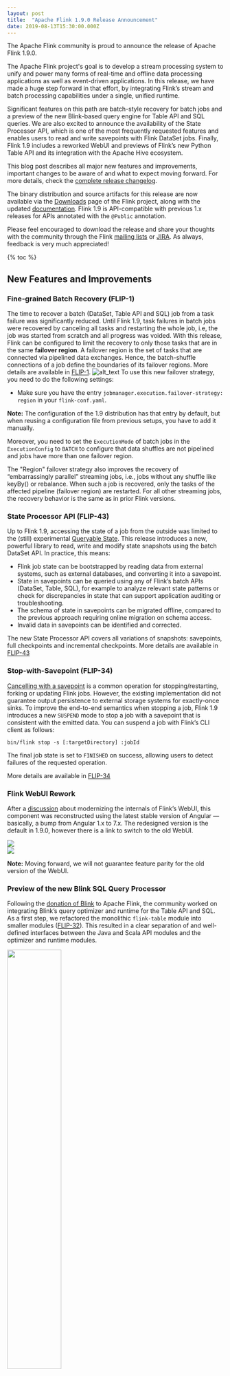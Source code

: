 ```yaml
---
layout: post 
title:  "Apache Flink 1.9.0 Release Announcement" 
date: 2019-08-13T15:30:00.000Z
---
```



The Apache Flink community is proud to announce the release of Apache Flink
1.9.0.

The Apache Flink project's goal is to develop a stream processing system to
unify and power many forms of real-time and offline data processing
applications as well as event-driven applications. In this release, we have
made a huge step forward in that effort, by integrating Flink’s stream and
batch processing capabilities under a single, unified runtime.

Significant features on this path are batch-style recovery for batch jobs and
a preview of the new Blink-based query engine for Table API and SQL queries.
We are also excited to announce the availability of the State Processor API,
which is one of the most frequently requested features and enables users to
read and write savepoints with Flink DataSet jobs. Finally, Flink 1.9 includes
a reworked WebUI and previews of Flink’s new Python Table API and its
integration with the Apache Hive ecosystem.

This blog post describes all major new features and improvements, important
changes to be aware of and what to expect moving forward. For more details,
check the [complete release
changelog](https://issues.apache.org/jira/secure/ReleaseNote.jspa?projectId=12315522&version=12344601).

The binary distribution and source artifacts for this release are now
available via the [Downloads](https://flink.apache.org/downloads.html) page of
the Flink project, along with the updated
[documentation](https://ci.apache.org/projects/flink/flink-docs-release-1.9/).
Flink 1.9 is API-compatible with previous 1.x releases for APIs annotated with
the `@Public` annotation.

Please feel encouraged to download the release and share your thoughts with
the community through the Flink [mailing
lists](https://flink.apache.org/community.html#mailing-lists) or
[JIRA](https://issues.apache.org/jira/projects/FLINK/summary). As always,
feedback is very much appreciated!


{% toc %}


## New Features and Improvements


### Fine-grained Batch Recovery (FLIP-1)

The time to recover a batch (DataSet, Table API and SQL) job from a task
failure was significantly reduced. Until Flink 1.9, task failures in batch
jobs were recovered by canceling all tasks and restarting the whole job, i.e,
the job was started from scratch and all progress was voided. With this
release, Flink can be configured to limit the recovery to only those tasks
that are in the same **failover region**. A failover region is the set of
tasks that are connected via pipelined data exchanges. Hence, the
batch-shuffle connections of a job define the boundaries of its failover
regions. More details are available in
[FLIP-1](https://cwiki.apache.org/confluence/display/FLINK/FLIP-1+%3A+Fine+Grained+Recovery+from+Task+Failures).
![alt_text]({{site.baseurl}}/img/blog/release-19-flip1.png "Fine-grained Batch
Recovery") To use this new failover strategy, you need to do the following
settings:
 * Make sure you have the entry `jobmanager.execution.failover-strategy:
   region` in your `flink-conf.yaml`.

**Note:** The configuration of the 1.9 distribution has that entry by default,
  but when reusing a configuration file from previous setups, you have to add
  it manually.

Moreover, you need to set the `ExecutionMode` of batch jobs in the
`ExecutionConfig` to `BATCH` to configure that data shuffles are not pipelined
and jobs have more than one failover region.

The "Region" failover strategy also improves the recovery of “embarrassingly
parallel” streaming jobs, i.e., jobs without any shuffle like keyBy() or
rebalance. When such a job is recovered, only the tasks of the affected
pipeline (failover region) are restarted. For all other streaming jobs, the
recovery behavior is the same as in prior Flink versions.


### State Processor API (FLIP-43)

Up to Flink 1.9, accessing the state of a job from the outside was limited to
the (still) experimental [Queryable
State](https://ci.apache.org/projects/flink/flink-docs-stable/dev/stream/state/queryable_state.html).
This release introduces a new, powerful library to read, write and modify
state snapshots using the batch DataSet API. In practice, this means:

 * Flink job state can be bootstrapped by reading data from external systems,
   such as external databases, and converting it into a savepoint.
 * State in savepoints can be queried using any of Flink’s batch APIs
   (DataSet, Table, SQL), for example to analyze relevant state patterns or
   check for discrepancies in state that can support application auditing or
   troubleshooting.
 * The schema of state in savepoints can be migrated offline, compared to the
   previous approach requiring online migration on schema access.
 * Invalid data in savepoints can be identified and corrected.

The new State Processor API covers all variations of snapshots: savepoints,
full checkpoints and incremental checkpoints. More details are available in
[FLIP-43](https://cwiki.apache.org/confluence/display/FLINK/FLIP-43%3A+State+Processor+API)


### Stop-with-Savepoint (FLIP-34)

[Cancelling with a
savepoint](https://ci.apache.org/projects/flink/flink-docs-stable/ops/state/savepoints.html#operations)
is a common operation for stopping/restarting, forking or updating Flink jobs.
However, the existing implementation did not guarantee output persistence to
external storage systems for exactly-once sinks. To improve the end-to-end
semantics when stopping a job, Flink 1.9 introduces a new `SUSPEND` mode to
stop a job with a savepoint that is consistent with the emitted data.
You can suspend a job with Flink’s CLI client as follows:

```
bin/flink stop -s [:targetDirectory] :jobId
```

The final job state is set to `FINISHED` on success, allowing
users to detect failures of the requested operation. 

More details are available in
[FLIP-34](https://cwiki.apache.org/confluence/pages/viewpage.action?pageId=103090212)



### Flink WebUI Rework

After a
[discussion](http://apache-flink-mailing-list-archive.1008284.n3.nabble.com/DISCUSS-Change-underlying-Frontend-Architecture-for-Flink-Web-Dashboard-td24902.html)
about modernizing the internals of Flink’s WebUI, this component was
reconstructed using the latest stable version of Angular — basically, a bump
from Angular 1.x to 7.x. The redesigned version is the default in 1.9.0,
however there is a link to switch to the old WebUI.

<div class="row"> <div class="col-sm-6"> <span><img class="thumbnail"
    src="{{site.baseurl}}/img/blog/release-19-web1.png" /></span> </div> <div
    class="col-sm-6"> <span><img class="thumbnail"
    src="{{site.baseurl}}/img/blog/release-19-web2.png" /></span> </div>
    </div>

**Note:** Moving forward, we will not guarantee feature parity for the old
version of the WebUI.


### Preview of the new Blink SQL Query Processor

Following the [donation of
Blink]({{site.baseurl}}/news/2019/02/13/unified-batch-streaming-blink.html) to
Apache Flink, the community worked on integrating Blink’s query optimizer and
runtime for the Table API and SQL. As a first step, we refactored the
monolithic `flink-table` module into smaller modules
([FLIP-32](https://cwiki.apache.org/confluence/display/FLINK/FLIP-32%3A+Restructure+flink-table+for+future+contributions)).
This resulted in a clear separation of and well-defined interfaces between the
Java and Scala API modules and the optimizer and runtime modules.

<span><img style="width:50%"
src="{{site.baseurl}}/img/blog/release-19-stack.png" /></span>

Next, we extended Blink’s planner to implement the new optimizer interface
such that there are now two pluggable query processors to execute Table API
and SQL statements: the pre-1.9 Flink processor and the new Blink-based query
processor. The Blink-based query processor offers better SQL coverage (full TPC-H
coverage in 1.9, TPC-DS coverage is planned for the next release) and improved
performance for batch queries as the result of more extensive query
optimization (cost-based plan selection and more optimization rules), improved
code-generation, and tuned operator implementations.
The Blink-based query processor also provides a more powerful streaming runner,
with some new features (e.g. dimension table join, TopN, deduplication) and 
optimizations to solve data-skew in aggregation and more useful built-in
functions.

**Note:** The semantics and set of supported operations of the query
processors are mostly, but not fully aligned.

However, the integration of Blink’s query processor is not fully completed
yet. Therefore, the pre-1.9 Flink processor is still the default processor in
Flink 1.9 and recommended for production settings. You can enable the Blink
processor by configuring it via the `EnvironmentSettings` when creating a
`TableEnvironment`. The selected processor must be on the classpath of the
executing Java process. For cluster setups, both query processors are
automatically loaded with the default configuration. When running a query from
your IDE you need to explicitly [add a planner
dependency](https://ci.apache.org/projects/flink/flink-docs-release-1.9/dev/table/#table-program-dependencies)
to your project.


#### **Other Improvements to the Table API and SQL**

Besides the exciting progress around the Blink planner, the community worked
on a whole set of other improvements to these interfaces, including:

 * **Scala-free Table API and SQL for Java users
   ([FLIP-32](https://cwiki.apache.org/confluence/display/FLINK/FLIP-32%3A+Restructure+flink-table+for+future+contributions))**

   As part of the refactoring and splitting of the flink-table module, we
   created two separate API modules for Java and Scala. For Scala users,
   nothing really changes, but Java users can use the Table API and/or SQL now
   without pulling in a Scala dependency.

 * **Rework of the Table API Type System**
   **([FLIP-37](https://cwiki.apache.org/confluence/display/FLINK/FLIP-37%3A+Rework+of+the+Table+API+Type+System))**

   We implemented a [new data type
   system](https://ci.apache.org/projects/flink/flink-docs-release-1.9/dev/table/types.html#data-types)
   to detach the Table API from Flink’s
   [TypeInformation](https://ci.apache.org/projects/flink/flink-docs-release-1.9/dev/types_serialization.html#flinks-typeinformation-class)
   class and improve its compliance with the SQL standard. This is still a
   work in progress and expected to be completed in the next release. In
   Flink 1.9, UDFs are―among other things―not ported to the new type system
   yet.

 * **Multi-column and Multi-row Transformations for Table API**
   **([FLIP-29](https://cwiki.apache.org/confluence/pages/viewpage.action?pageId=97552739))**

   The functionality of the Table API was extended with a set of
   transformations that support multi-row and/or multi-column inputs and
   outputs. These transformations significantly ease the implementation of
   processing logic that would be cumbersome to implement with relational
   operators.

 * **New, Unified Catalog APIs**
   **([FLIP-30](https://cwiki.apache.org/confluence/display/FLINK/FLIP-30%3A+Unified+Catalog+APIs))**

   We reworked the catalog APIs to store metadata and unified the handling of
   internal and external catalogs. This effort was mainly initiated as a
   prerequisite for the Hive integration (see below), but improves the overall
   convenience of managing catalog metadata in Flink. Besides improving the
   catalog interfaces, we also extended their functionality. Previously table
   definitions for Table API or SQL queries were volatile. With Flink 1.9, the
   metadata of tables which are registered with a SQL DDL statement can be
   persisted in a catalog. This means you can add a table that is backed by a
   Kafka topic to a Metastore catalog and from then on query this table
   whenever your catalog is connected to Metastore.

 * **DDL Support in the SQL API
   ([FLINK-10232](https://issues.apache.org/jira/browse/FLINK-10232))**

   Up to this point, Flink SQL only supported DML statements (e.g. `SELECT`,
   `INSERT`). External tables (table sources and sinks) had to be registered
   via Java/Scala code or configuration files. For 1.9, we added support for
   SQL DDL statements to register and remove tables and views (`CREATE TABLE,
   DROP TABLE)`. However, we did not add
   stream-specific syntax extensions to define timestamp extraction and
   watermark generation, yet. Full support for streaming use cases is planned
   for the next release.


### Preview of Full Hive Integration (FLINK-10556)

Apache Hive is widely used in Hadoop’s ecosystem to store and query large
amounts of structured data. Besides being a query processor, Hive features a
catalog called Metastore to manage and organize large datasets. A common
integration point for query processors is to integrate with Hive’s Metastore
in order to be able to tap into the data managed by Hive.

Recently, the community started implementing an external catalog for Flink’s
Table API and SQL that connects to Hive’s Metastore. In Flink 1.9, users will
be able to query and process all data that is stored in Hive. As described
earlier, you will also be able to persist metadata of Flink tables in Metastore.
Moreover, the Hive integration includes support to use Hive’s UDFs in Flink
Table API or SQL queries. More details are available in
[FLINK-10556](https://issues.apache.org/jira/browse/FLINK-10556).

While, previously, table definitions for Table API or SQL queries were always
volatile, the new catalog connector additionally allows persisting a table in
Metastore that is created with a SQL DDL statement (see above). This means
that you connect to Metastore and register a table that is, for example,
backed by a Kafka topic. From now on, you can query that table whenever your
catalog is connected to Metastore.

Please note that the Hive support in Flink 1.9 is experimental. We are
planning to stabilize these features for the next release and are looking
forward to your feedback.


### Preview of the new Python Table API (FLIP-38)

This release also introduces a first version of a Python Table API
([FLIP-38](https://cwiki.apache.org/confluence/display/FLINK/FLIP-38%3A+Python+Table+API)).
This marks the start towards our goal of bringing
full-fledged Python support to Flink. The feature was designed as a slim
Python API wrapper around the Table API, basically translating Python Table
API method calls into Java Table API calls. In the initial version that ships
with Flink 1.9, the Python Table API does not support UDFs yet, but just
standard relational operations. Support for UDFs implemented in Python is on
the roadmap for future releases.

If you’d like to try the new Python API, you have to manually [install
PyFlink](https://ci.apache.org/projects/flink/flink-docs-release-1.9/flinkDev/building.html#build-pyflink).
From there, you can have a look at [this
walkthrough](https://ci.apache.org/projects/flink/flink-docs-release-1.9/tutorials/python_table_api.html)
or explore it on your own. The [community is currently
working](http://apache-flink-mailing-list-archive.1008284.n3.nabble.com/VOTE-Publish-the-PyFlink-into-PyPI-td31201.html)
on preparing a `pyflink` Python package that will be made available for
installation via `pip`.


## Important Changes

 * The Table API and SQL are now part of the default configuration of the
   Flink distribution. Before, the Table API and SQL had to be enabled by
   moving the corresponding JAR file from ./opt to ./lib.
 * The machine learning library (flink-ml) has been removed in preparation for
   [FLIP-39](https://docs.google.com/document/d/1StObo1DLp8iiy0rbukx8kwAJb0BwDZrQrMWub3DzsEo/edit).
 * The old DataSet and DataStream Python APIs have been removed in favor of
   [FLIP-38](https://cwiki.apache.org/confluence/display/FLINK/FLIP-38%3A+Python+Table+API).
 * Flink can be compiled and run on Java 9. Note that certain components
   interacting with external systems (connectors, filesystems, reporters) may
   not work since the respective projects may have skipped Java 9 support.


## Release Notes

Please review the [release
notes](https://issues.apache.org/jira/secure/ReleaseNote.jspa?projectId=12315522&version=12344601)
for a more detailed list of changes and new features if you plan to upgrade
your Flink setup to Flink 1.9.0.


## List of Contributors

We would like to thank all contributors who have made this release possible:

Abdul Qadeer (abqadeer), Aitozi, Alberto Romero, Aleksey Pak, Alexander
Fedulov, Alice Yan, Aljoscha Krettek, Aloys, Andrew Duffy, Andrey Zagrebin,
Ankur, Artsem Semianenka, Benchao Li, Biao Liu, Bo WANG, Bowen L, Chesnay
Schepler, Clark Yang, Congxian Qiu, Cristian, Danny Chan, David Moravek, Dawid
Wysakowicz, Dian Fu, EronWright, Fabian Hueske, Fabio Lombardelli, Fokko
Driesprong, Gao Yun, Gary Yao, Gen Luo, Gyula Fora, Hequn Cheng,
Hongtao Zhang, Huang Xingbo, HuangXingBo, Hugo Da Cruz Louro, Humberto
Rodríguez A, Hwanju Kim, Igal Shilman, Jamie Grier, Jark Wu, Jason, Jasper
Yue, Jeff Zhang, Jiangjie (Becket) Qin, Jiezhi.G, Jincheng Sun, Jing Zhang,
Jingsong Lee, Juan Gentile, Jungtaek Lim, Kailash Dayanand, Kevin
Bohinski, Konstantin Knauf, Konstantinos Papadopoulos, Kostas Kloudas, Kurt
Young, Lakshmi, Lakshmi Gururaja Rao, Leeviiii, LouisXu, Maximilian Michels,
Nico Kruber, Niels Basjes, Paul Lam, PengFei Li, Peter Huang, Pierre Zemb,
Piotr Nowojski, Piyush Narang, Richard Deurwaarder, Robert Metzger, Robert
Stoll, Romano Vacca, Rong Rong, Rui Li, Ryantaocer, Scott Mitchell, Seth
Wiesman, Shannon Carey, Shimin Yang, Stefan Richter, Stephan Ewen, Stephen
Connolly, Steven Wu, SuXingLee, TANG Wen-hui, Thomas Weise, Till Rohrmann,
Timo Walther, Tom Goong, TsReaper, Tzu-Li (Gordon) Tai, Ufuk Celebi,
Victor Wong, WangHengwei, Wei Zhong, WeiZhong94, Xintong Song, Xpray,
XuQianJin-Stars, Xuefu Zhang, Xupingyong, Yangze Guo, Yu Li, Yun Gao, Yun
Tang, Zhanchun Zhang, Zhenghua Gao, Zhijiang, Zhu Zhu, Zili
Chen, aloys, arganzheng, azagrebin, bd2019us, beyond1920, biao.liub,
blueszheng, boshu Zheng, chenqi, chummyhe89, chunpinghe, dcadmin,
dianfu, godfrey he, guanghui01.rong, hehuiyuan, hello, hequn8128, 
jackyyin, joongkeun.yang, klion26, lamber-ken, leesf, liguowei,
lincoln-lil, liyafan82, luoqi, mans2singh, maqingxiang, maxin, mjl, okidogi,
ozan, potseluev, qiangsi.lq, qiaoran, robbinli, shaoxuan-wang, shengqian.zhou,
shenlang.sl, shuai-xu, sunhaibotb, tianchen, tianchen92,
tison, tom_gong, vinoyang, vthinkxie, wanggeng3, wenhuitang, winifredtamg,
xl38154, xuyang1706, yangfei5, yanghua, yuzhao.cyz,
zhangxin516, zhangxinxing, zhaofaxian, zhijiang, zjuwangg, 林小铂,
黄培松, 时无两丶.




